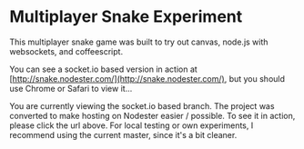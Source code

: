 # Multiplayer Snake Experiment

This multiplayer snake game was built to try out canvas, node.js with websockets, and coffeescript.

You can see a socket.io based version in action at [http://snake.nodester.com/](http://snake.nodester.com/), but you should use Chrome or Safari to view it...

You are currently viewing the socket.io based branch. The project was converted to make hosting on Nodester easier / possible. To see it in action, please click the url above. For local testing or own experiments, I recommend using the current master, since it's a bit cleaner.
